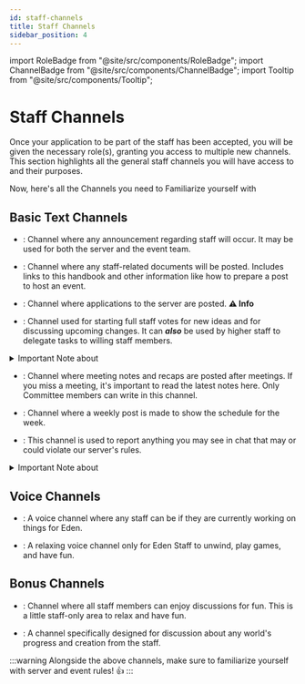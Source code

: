 ```yaml
---
id: staff-channels
title: Staff Channels
sidebar_position: 4
---
```


import RoleBadge from "@site/src/components/RoleBadge";
import ChannelBadge from "@site/src/components/ChannelBadge";
import Tooltip from "@site/src/components/Tooltip";

# Staff Channels

Once your application to be part of the staff has been accepted, you will be given the necessary role(s), granting you access to multiple new channels. This section highlights all the general staff channels you will have access to and their purposes.

Now, here's all the Channels you need to Familiarize yourself with

## Basic Text Channels

- <ChannelBadge label="🔔staff-announcements" link="https://discord.com/channels/734595073920204940/970805846449721354" />: Channel where any announcement regarding staff will occur. It may be used for both the server and the event team.

- <ChannelBadge variant="post" label="💾staff-documents" link="https://discord.com/channels/734595073920204940/1007807458409984010" />: Channel where any staff-related documents will be posted. Includes links to this handbook and other information like how to prepare a post to host an event.

- <ChannelBadge label="💜eden-applications" link="https://discord.com/channels/734595073920204940/1114345368390467595" />: Channel where applications to the server are posted. <b><Tooltip width="25em" noDecoration={true} tip="You'll be able to see applications once you are done with your training on event side and when you get moderator on Server side.">⚠️ Info</Tooltip></b>

- <ChannelBadge variant="post" label="🎉staff-projects" link="https://discord.com/channels/734595073920204940/1024400360229589112" />: Channel used for starting full staff votes for new ideas and for discussing upcoming changes. It can <b>_also_</b> be used by higher staff to delegate tasks to willing staff members.

<details>
  <summary>Important Note about <ChannelBadge variant="post" label="🎉staff-projects" link="https://discord.com/channels/734595073920204940/1024400360229589112" /></summary>
    <p>Staff-Projects is a channel where staff members can propose new ideas, changes, or improvements to the server.<br/>
    If you have an idea, you can post it here for discussion and feedback from other staff members. If the idea is well-received, it may be put to a vote to be implemented. <br/>
    There isn't good or bad ideas and absolutely all staff members are encouraged to share their thoughts or propose new ideas.</p>
    :::important
    ⚠️ Just remember to keep the discussion respectful and constructive.
    :::
</details>

- <ChannelBadge label="📃meeting-logs" link="https://discord.com/channels/734595073920204940/1024401011953127544" />: Channel where meeting notes and recaps are posted after meetings. If you miss a meeting, it's important to read the latest notes here. Only Committee members can write in this channel.

- <ChannelBadge variant="post" label="📆event-scheduling" link="https://discord.com/channels/734595073920204940/1024399192300454029" />: Channel where a weekly post is made to show the schedule for the week.

- <ChannelBadge label="⭕server-chat-reports" link="https://discord.com/channels/734595073920204940/996504897476366497" />: This channel is used to report anything you may see in chat that may or could violate our server's rules.
<details>
  <summary>Important Note about <ChannelBadge label="⭕server-chat-reports" link="https://discord.com/channels/734595073920204940/996504897476366497" /></summary>
    <p>Simply provide the message link to the problematic post and explain why you think it needed to be reported. The server team will handle the rest. <br/>
    If you are unsure if something should be reported, it is always better to report it and let the server team decide if it needs to be addressed. <br/>
    ANY staff member can report a message, but only server staff can handle the reports. This is just a faster direct line of communication for staff to report messages.</p>
</details>

## Voice Channels

- <ChannelBadge label="💜 Office Hours" link="https://discord.com/channels/734595073920204940/1024395283263664169" />: A voice channel where any staff can be if they are currently working on things for Eden.

- <ChannelBadge label="💜 Staff Chill" link="https://discord.com/channels/734595073920204940/1024395360648581140" />: A relaxing voice channel only for Eden Staff to unwind, play games, and have fun.

## Bonus Channels

- <ChannelBadge label="💜staff-fun-time" link="https://discord.com/channels/734595073920204940/1001344853776552076" />: Channel where all staff members can enjoy discussions for fun. This is a little staff-only area to relax and have fun.

- <ChannelBadge label="📒eden-world-designers" link="https://discord.com/channels/734595073920204940/1114347467459272766" />: A channel specifically designed for discussion about any world's progress and creation from the staff.

:::warning
Alongside the above channels, make sure to familiarize yourself with server and event rules! 👍
:::

